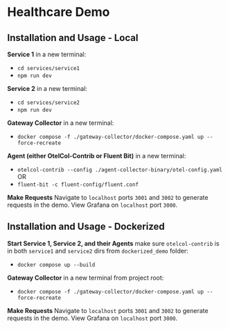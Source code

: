 # Healthcare Demo

## Installation and Usage - Local

**Service 1**
in a new terminal:

- `cd services/service1`
- `npm run dev`

**Service 2**
in a new terminal:

- `cd services/service2`
- `npm run dev`

**Gateway Collector**
in a new terminal:

- `docker compose -f ./gateway-collector/docker-compose.yaml up --force-recreate`

**Agent (either OtelCol-Contrib or Fluent Bit)**
in a new terminal:

- `otelcol-contrib --config ./agent-collector-binary/otel-config.yaml`
  OR
- `fluent-bit -c fluent-config/fluent.conf`

**Make Requests**
Navigate to `localhost` ports `3001` and `3002` to generate requests in the demo.
View Grafana on `localhost` port `3000`.

## Installation and Usage - Dockerized

**Start Service 1, Service 2, and their Agents**
make sure `otelcol-contrib` is in both `service1` and `service2` dirs
from `dockerized_demo` folder:

- `docker compose up --build`

**Gateway Collector**
in a new terminal from project root:

- `docker compose -f ./gateway-collector/docker-compose.yaml up --force-recreate`

**Make Requests**
Navigate to `localhost` ports `3001` and `3002` to generate requests in the demo.
View Grafana on `localhost` port `3000`.
